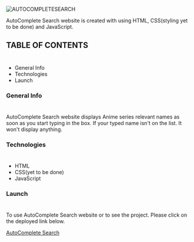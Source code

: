 ![AUTOCOMPLETESEARCH](https://img.shields.io/badge/AUTOCOMPLETE-SEARCH-%23D291BC)

AutoComplete Search website is created with using HTML, CSS(styling yet to be done) and JavaScript.

## TABLE OF CONTENTS
#
* General Info
* Technologies
* Launch

### General Info
#
AutoComplete Search website displays Anime series relevant names as soon as you start typing in the box. If your typed name isn't on the list. It won't display anything.

### Technologies
#
* HTML
* CSS(yet to be done)
* JavaScript

### Launch
#
To use AutoComplete Search website or to see the project. Please click on the deployed link below.

[AutoComplete Search](https://autocompletesearchwebsite.netlify.app/)
<br>
<br>
<!-- ![STOPWATCH Website Image](./stopwatch.png) -->

